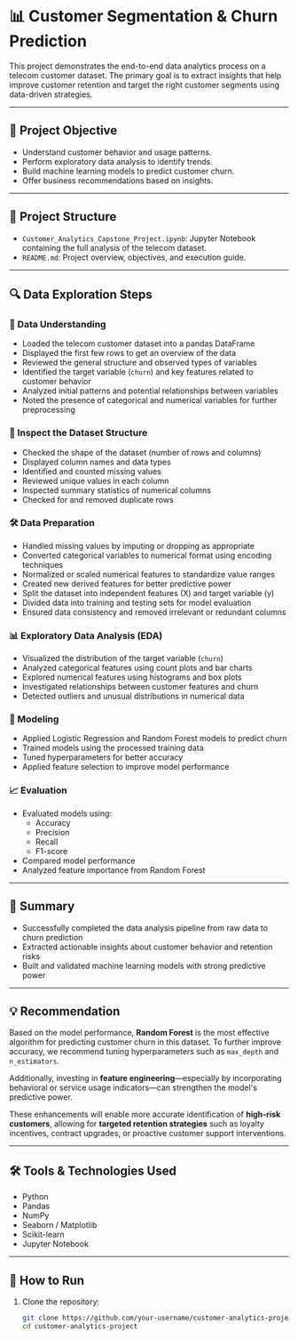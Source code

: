 # 📊 Customer Segmentation & Churn Prediction

This project demonstrates the end-to-end data analytics process on a telecom customer dataset. The primary goal is to extract insights that help improve customer retention and target the right customer segments using data-driven strategies.

---

## 🎯 Project Objective

- Understand customer behavior and usage patterns.
- Perform exploratory data analysis to identify trends.
- Build machine learning models to predict customer churn.
- Offer business recommendations based on insights.

---

## 📁 Project Structure

- `Customer_Analytics_Capstone_Project.ipynb`: Jupyter Notebook containing the full analysis of the telecom dataset.
- `README.md`: Project overview, objectives, and execution guide.

---

## 🔍 Data Exploration Steps

### 📘 Data Understanding
- Loaded the telecom customer dataset into a pandas DataFrame  
- Displayed the first few rows to get an overview of the data  
- Reviewed the general structure and observed types of variables  
- Identified the target variable (`churn`) and key features related to customer behavior  
- Analyzed initial patterns and potential relationships between variables  
- Noted the presence of categorical and numerical variables for further preprocessing  

### 🧪 Inspect the Dataset Structure
- Checked the shape of the dataset (number of rows and columns)  
- Displayed column names and data types  
- Identified and counted missing values  
- Reviewed unique values in each column  
- Inspected summary statistics of numerical columns  
- Checked for and removed duplicate rows  

### 🛠 Data Preparation
- Handled missing values by imputing or dropping as appropriate  
- Converted categorical variables to numerical format using encoding techniques  
- Normalized or scaled numerical features to standardize value ranges  
- Created new derived features for better predictive power  
- Split the dataset into independent features (X) and target variable (y)  
- Divided data into training and testing sets for model evaluation  
- Ensured data consistency and removed irrelevant or redundant columns  

### 📊 Exploratory Data Analysis (EDA)
- Visualized the distribution of the target variable (`churn`)  
- Analyzed categorical features using count plots and bar charts  
- Explored numerical features using histograms and box plots  
- Investigated relationships between customer features and churn  
- Detected outliers and unusual distributions in numerical data  

### 🤖 Modeling
- Applied Logistic Regression and Random Forest models to predict churn  
- Trained models using the processed training data  
- Tuned hyperparameters for better accuracy  
- Applied feature selection to improve model performance  

### 📈 Evaluation
- Evaluated models using:
  - Accuracy
  - Precision
  - Recall
  - F1-score
- Compared model performance
- Analyzed feature importance from Random Forest  

---

## 🧾 Summary

- Successfully completed the data analysis pipeline from raw data to churn prediction  
- Extracted actionable insights about customer behavior and retention risks  
- Built and validated machine learning models with strong predictive power  

---

## 💡 Recommendation

Based on the model performance, **Random Forest** is the most effective algorithm for predicting customer churn in this dataset. To further improve accuracy, we recommend tuning hyperparameters such as `max_depth` and `n_estimators`.

Additionally, investing in **feature engineering**—especially by incorporating behavioral or service usage indicators—can strengthen the model's predictive power.

These enhancements will enable more accurate identification of **high-risk customers**, allowing for **targeted retention strategies** such as loyalty incentives, contract upgrades, or proactive customer support interventions.

---

## 🛠 Tools & Technologies Used

- Python
- Pandas
- NumPy
- Seaborn / Matplotlib
- Scikit-learn
- Jupyter Notebook

---

## 🚀 How to Run

1. Clone the repository:
   ```bash
   git clone https://github.com/your-username/customer-analytics-project.git
   cd customer-analytics-project
